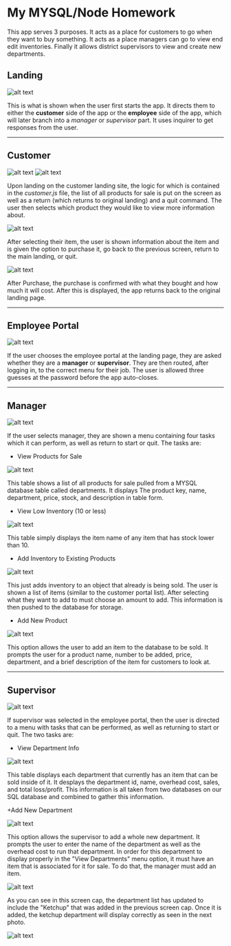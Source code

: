 # My MYSQL/Node Homework

This app serves 3 purposes. It acts as a place for customers to go when they want to buy something. It acts as a place managers can go to view end edit inventories. Finally it allows district supervisors to view and create new departments.


## Landing

![alt text](https://imgur.com/6XP96ys.jpg "Landing Page")

This is what is shown when the user first starts the app. It directs them to either the **customer** side of the app or the **employee** side of the app, which will later branch into a *manager* or *supervisor* part. It uses inquirer to get responses from the user.

***
## Customer

![alt text](https://imgur.com/7Ni0rMY.jpg "Customer Selection")
![alt text](https://imgur.com/VMcB3dW.jpg "Customer Selection")

Upon landing on the customer landing site, the logic for which is contained in the *customer.js* file, the list of all products for sale is put on the screen as well as a return (which returns to original landing) and a quit command. The user then selects which product they would like to view more information about.

![alt text](https://imgur.com/58hw9tY.jpg "Pre Purchase")

After selecting their item, the user is shown information about the item and is given the option to purchase it, go back to the previous screen, return to the main landing, or quit.

![alt text](https://imgur.com/PE5t8TK.jpg "Post Purchase")

After Purchase, the purchase is confirmed with what they bought and how much it will cost. After this is displayed, the app returns back to the original landing page.

***

## Employee Portal

![alt text](https://imgur.com/8XvJvmt.jpg "Manager/Supervisor Selection")

If the user chooses the employee portal at the landing page, they are asked whether they are a **manager** or **supervisor**. They are then routed, after logging in, to the correct menu for their job. The user is allowed three guesses at the password before the app auto-closes. 

***

## Manager

![alt text](https://imgur.com/i3C7N3h.jpg "Manager Login and Landing")

If the user selects manager, they are shown a menu containing four tasks which it can perform, as well as return to start or quit. The tasks are:
+ View Products for Sale

![alt text](https://imgur.com/SMGeMf8.jpg "Product Table")

This table shows a list of all products for sale pulled from a MYSQL database table called departments. It displays The product key, name, department, price, stock, and description in table form.

+ View Low Inventory (10 or less)

![alt text](https://imgur.com/veJv9Bx.jpg "View Low Stock")

This table simply displays the item name of any item that has stock lower than 10.

+ Add Inventory to Existing Products

![alt text](https://imgur.com/FV6FlB3.jpg "Add Inventory")

This just adds inventory to an object that already is being sold. The user is shown a list of items (similar to the customer portal list). After selecting what they want to add to must choose an amount to add. This information is then pushed to the database for storage.

+ Add New Product

![alt text](https://imgur.com/mUmttto.jpg "Add Item")

This option allows the user to add an item to the database to be sold. It prompts the user for a product name, number to be added, price, department, and a brief description of the item for customers to look at.

***

## Supervisor

![alt text](https://imgur.com/tHbXioe.jpg "Supervisor Menu")

If supervisor was selected in the employee portal, then the user is directed to a menu with tasks that can be performed, as well as returning to start or quit. The two tasks are: 

+ View Department Info

![alt text](https://imgur.com/sJteZs3.jpg "View Departments")

This table displays each department that currently has an item that can be sold inside of it. It desplays the department id, name, overhead cost, sales, and total loss/profit. This information is all taken from two databases on our SQL database and combined to gather this information.

+Add New Department

![alt text](https://imgur.com/Jsv79lb.jpg "View Departments")

This option allows the supervisor to add a whole new department. It prompts the user to enter the name of the department as well as the overhead cost to run that department. In order for this department to display properly in the "View Departments" menu option, it must have an item that is associated for it for sale. To do that, the manager must add an item.

![alt text](https://imgur.com/Y7llmWu.jpg "Add New Department Item")

As you can see in this screen cap, the department list has updated to include the "Ketchup" that was added in the previous screen cap. Once it is added, the ketchup department will display correctly as seen in the next photo.

![alt text](https://imgur.com/u7m5p7q.jpg "View Departments")



